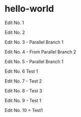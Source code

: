 # hello-world

Edit No. 1

Edit No. 2

Edit No. 3 - Parallel Branch 1

Edit No. 4 - From Parallel Branch 2

Edit No. 5 - Parallel Branch 1

Edit No. 6 Test 1

Edit No. 7 - Test 2

Edit No. 8 - Test 3

Edit No. 9 - Test 1

Edit No. 10 = Test1
